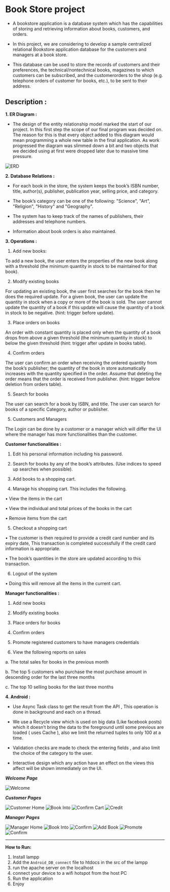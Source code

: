 # Book Store project

- A bookstore application is a database system which has the capabilities of storing and retrieving information about books, customers, and orders.

- In this project, we are considering to develop a sample centralized relational Bookstore application database for the customers and managers at a book store.

- This database can be used to store the records of customers and their preferences, the technical/nontechnical books, magazines to which customers can be subscribed, and the customerorders to the shop (e.g. telephone orders of customer for books, etc.), to be sent to their address.

## Description :

**1. ER Diagram :**

- The design of the entity relationship model marked the start of our project. In this first step the scope of our final program was decided on. The reason for this is that every object added to this diagram would mean programming a whole new table in the final application. As work progressed the diagram was slimmed down a bit and two objects that we decided using at first were dropped later due to massive time pressure. 

![ERD](https://github.com/AhmedMaghawry/Book-Store/blob/master/photos%20Report/1.png)

**2. Database Relations :**

- For each book in the store, the system keeps the book’s ISBN number, title, author(s), publisher, publication year, selling price, and category.

- The book’s category can be one of the following: "Science", "Art", "Religion", "History" and "Geography".

- The system has to keep track of the names of publishers, their addresses and telephone numbers.

- Information about book orders is also maintained.

**3. Operations :**

1. Add new books:

To add a new book, the user enters the properties of the new book along with a threshold (the minimum quantity in stock to be maintained for that book).

2. Modify existing books

For updating an existing book, the user first searches for the book then he does the required update. For a given book, the user can update the quantity in stock when a copy or more of the book is sold. The user cannot update the quantity of a book if this update will cause the quantity of a book in stock to be negative. (hint: trigger before update).

3. Place orders on books

An order with constant quantity is placed only when the quantity of a book drops from above a given threshold (the minimum quantity in stock) to below the given threshold (hint: trigger after update in books table).

4. Confirm orders

The user can confirm an order when receiving the ordered quantity from the book’s publisher; the quantity of the book in store automatically increases with the quantity specified in the order. Assume that deleting the order means that the order is received from publisher. (hint: trigger before deletion from orders table).

5. Search for books

The user can search for a book by ISBN, and title. The user can search for books of a specific Category, author or publisher.

5. Customers and Managers

The Login can be done by a customer or a manager which will differ the UI where the manager has more functionalities than the customer.

**Customer functionalities :**

1. Edit his personal information including his password.

2. Search for books by any of the book’s attributes. (Use indices to speed up searches when possible).

3. Add books to a shopping cart.

4. Manage his shopping cart. This includes the following.

• View the items in the cart

• View the individual and total prices of the books in the cart

• Remove items from the cart

5. Checkout a shopping cart

• The customer is then required to provide a credit card number and its expiry date, This transaction is completed successfully if the credit card information is appropriate.

• The book’s quantities in the store are updated according to this transaction.

6. Logout of the system

• Doing this will remove all the items in the current cart.

**Manager functionalities :**

1. Add new books

2. Modify existing books

3. Place orders for books

4. Confirm orders

5. Promote registered customers to have managers credentials

6. View the following reports on sales

a. The total sales for books in the previous month

b. The top 5 customers who purchase the most purchase amount in descending order for the last three months

c. The top 10 selling books for the last three months

**4. Android :**

- Use Async Task class to get the result from the API , This operation is done in background and each on a thread.

- We use a Recycle view which is used on big data (Like facebook posts) which it doesn’t bring the data to the foreground until some previous are loaded ( uses Cache ), also we limit the returned tuples to only 100 at a time.

- Validation checks are made to check the entering fields , and also limit the choice of the category to the user.

- Interactive design which any action have an effect on the views this affect will be shown immediately on the UI.

***Welcome Page***

![Welcome](https://github.com/AhmedMaghawry/Book-Store/blob/master/photos%20Report/2.png)

***Customer Pages***

![Customer Home](https://github.com/AhmedMaghawry/Book-Store/blob/master/photos%20Report/3.png)
![Book Into](https://github.com/AhmedMaghawry/Book-Store/blob/master/photos%20Report/4.png)
![Confirm Cart](https://github.com/AhmedMaghawry/Book-Store/blob/master/photos%20Report/5.png)
![Credit](https://github.com/AhmedMaghawry/Book-Store/blob/master/photos%20Report/6.png)

***Manager Pages***

![Manager Home](https://github.com/AhmedMaghawry/Book-Store/blob/master/photos%20Report/7.png)
![Book Into](https://github.com/AhmedMaghawry/Book-Store/blob/master/photos%20Report/8.png)
![Confirm](https://github.com/AhmedMaghawry/Book-Store/blob/master/photos%20Report/9.png)
![Add Book](https://github.com/AhmedMaghawry/Book-Store/blob/master/photos%20Report/10.png)
![Promote](https://github.com/AhmedMaghawry/Book-Store/blob/master/photos%20Report/11.png)
![Confirm](https://github.com/AhmedMaghawry/Book-Store/blob/master/photos%20Report/12.png)

---

**How to Run:**
1. Install lampp
2. Add the ```Android_DB_connect``` file to htdocs in the src of the lampp
3. run the apache server on the localhost
4. connect your device to a wifi hotspot from the host PC
5. Run the application
6. Enjoy
